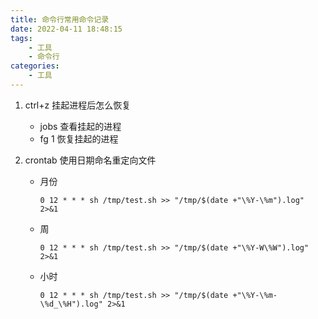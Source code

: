 ```yaml
---
title: 命令行常用命令记录
date: 2022-04-11 18:48:15
tags: 
    - 工具
    - 命令行
categories: 
	- 工具
---
```


1. ctrl+z 挂起进程后怎么恢复

   - jobs 查看挂起的进程
   - fg 1 恢复挂起的进程

2. crontab 使用日期命名重定向文件

   - 月份   

     ```shell
     0 12 * * * sh /tmp/test.sh >> "/tmp/$(date +"\%Y-\%m").log"  2>&1
     ```

   - 周

     ```shell
     0 12 * * * sh /tmp/test.sh >> "/tmp/$(date +"\%Y-W\%W").log" 2>&1
     ```

   - 小时

     ```shell
     0 12 * * * sh /tmp/test.sh >> "/tmp/$(date +"\%Y-\%m-\%d_\%H").log" 2>&1
     ```

     


